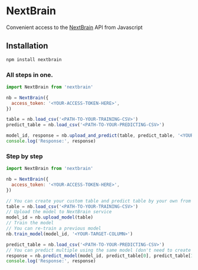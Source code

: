 # NextBrain
Convenient access to the [NextBrain](https://nextbrain.ai) API from Javascript

## Installation
```bash
npm install nextbrain
```

### All steps in one.
```javascript
import NextBrain from 'nextbrain'

nb = NextBrain({
  access_token: '<YOUR-ACCESS-TOKEN-HERE>',
})

table = nb.load_csv('<PATH-TO-YOUR-TRAINING-CSV>')
predict_table = nb.load_csv('<PATH-TO-YOUR-PREDICTING-CSV>')

model_id, response = nb.upload_and_predict(table, predict_table, '<YOUR-TARGET-COLUMN>')
console.log('Response:', response)
```

### Step by step
```javascript
import NextBrain from 'nextbrain'

nb = NextBrain({
  access_token: '<YOUR-ACCESS-TOKEN-HERE>',
})

// You can create your custom table and predict table by your own from any source
table = nb.load_csv('<PATH-TO-YOUR-TRAINING-CSV>')
// Upload the model to NextBrain service
model_id = nb.upload_model(table)
// Train the model
// You can re-train a previous model
nb.train_model(model_id, '<YOUR-TARGET-COLUMN>')

predict_table = nb.load_csv('<PATH-TO-YOUR-PREDICTING-CSV>')
// You can predict multiple using the same model (don't need to create a new model each time)
response = nb.predict_model(model_id, predict_table[0], predict_table[1:])
console.log('Response:', response)
```
